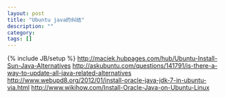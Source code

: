 ```yaml
---
layout: post
title: "Ubuntu java的纠结"
description: ""
category: 
tags: []
---
```

{% include JB/setup %}
http://maciek.hubpages.com/hub/Ubuntu-Install-Sun-Java-Alternatives
http://askubuntu.com/questions/141791/is-there-a-way-to-update-all-java-related-alternatives
http://www.webupd8.org/2012/01/install-oracle-java-jdk-7-in-ubuntu-via.html
http://www.wikihow.com/Install-Oracle-Java-on-Ubuntu-Linux


